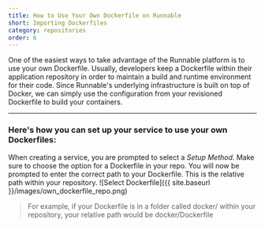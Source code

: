 ```yaml
---
title: How to Use Your Own Dockerfile on Runnable
short: Importing Dockerfiles
category: repositories
order: 6
---
```


One of the easiest ways to take advantage of the Runnable platform is to use your own Dockerfile. Usually, developers keep a Dockerfile within their application repository in order to maintain a build and runtime environment for their code. Since Runnable's underlying infrastructure is built on top of Docker, we can simply use the configuration from your revisioned Dockerfile to build your containers.

---

### Here's how you can set up your service to use your own Dockerfiles:

When creating a service, you are prompted to select a *Setup Method*. Make sure to choose the option for a Dockerfile in your repo. You will now be prompted to enter the correct path to your Dockerfile. This is the relative path within your repository.
  ![Select Dockerfile]({{ site.baseurl }}/images/own_dockerfile_repo.png)

> For example, if your Dockerfile is in a folder called docker/ within your repository, your relative path would be docker/Dockerfile
